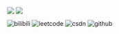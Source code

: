 <!--状态展示：-->
<img align="center"  src="https://github-readme-stats.vercel.app/api?username=weng-xiu&show_icons=true&theme=radical"/>

<!--语言使用统计：-->
<img align="center"  src="https://github-readme-stats.vercel.app/api/top-langs/?username=weng-xiu&theme=radical&layout=compact"  />

![bilibili](https://stats.justsong.cn/api/bilibili/?id=花满锤&theme=主题名称)
![leetcode](https://stats.justsong.cn/api/leetcode/?username=439928981&cn=true)
![csdn](https://stats.justsong.cn/api/csdn?id=你的用户id&theme=radical)
![github](https://stats.justsong.cn/api/github?username=你的用户名&theme=radical)
